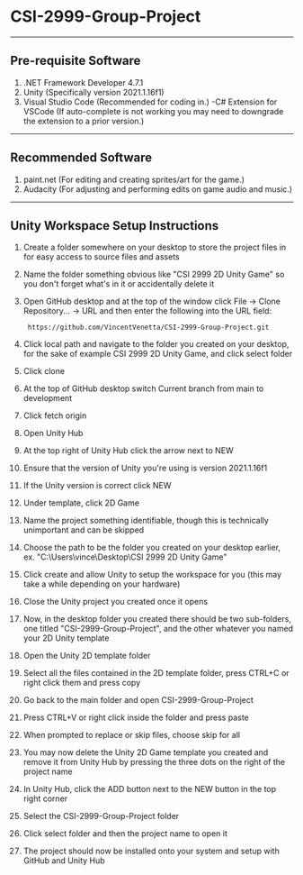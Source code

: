 # CSI-2999-Group-Project
----------------------
Pre-requisite Software
----------------------
1. .NET Framework Developer 4.7.1
2. Unity (Specifically version 2021.1.16f1)
3. Visual Studio Code (Recommended for coding in.)
        -C# Extension for VSCode (If auto-complete is not working you may need to downgrade the extension to a prior version.)

----------------------
Recommended Software
----------------------
1. paint.net (For editing and creating sprites/art for the game.)
2. Audacity (For adjusting and performing edits on game audio and music.)

----------------------------------
Unity Workspace Setup Instructions
----------------------------------

1. Create a folder somewhere on your desktop to store the project files in for easy access to source files and assets

2. Name the folder something obvious like "CSI 2999 2D Unity Game" so you don't forget what's in it or accidentally delete it

3. Open GitHub desktop and at the top of the window click File -> Clone Repository... -> URL and then enter the following into the URL field:

        https://github.com/VincentVenetta/CSI-2999-Group-Project.git

4. Click local path and navigate to the folder you created on your desktop, for the sake of example CSI 2999 2D Unity Game, and click select folder

5. Click clone

6. At the top of GitHub desktop switch Current branch from main to development

7. Click fetch origin

8. Open Unity Hub

9. At the top right of Unity Hub click the arrow next to NEW

10. Ensure that the version of Unity you're using is version 2021.1.16f1

11. If the Unity version is correct click NEW

12. Under template, click 2D Game

13. Name the project something identifiable, though this is technically unimportant and can be skipped

14. Choose the path to be the folder you created on your desktop earlier, ex. "C:\Users\vince\Desktop\CSI 2999 2D Unity Game"

15. Click create and allow Unity to setup the workspace for you (this may take a while depending on your hardware)

16. Close the Unity project you created once it opens

17. Now, in the desktop folder you created there should be two sub-folders, one titled "CSI-2999-Group-Project", and the other whatever you named your 2D Unity template

18. Open the Unity 2D template folder

19. Select all the files contained in the 2D template folder, press CTRL+C or right click them and press copy

20. Go back to the main folder and open CSI-2999-Group-Project

21. Press CTRL+V or right click inside the folder and press paste

22. When prompted to replace or skip files, choose skip for all

23. You may now delete the Unity 2D Game template you created and remove it from Unity Hub by pressing the three dots on the right of the project name

24. In Unity Hub, click the ADD button next to the NEW button in the top right corner

25. Select the CSI-2999-Group-Project folder

26. Click select folder and then the project name to open it

27. The project should now be installed onto your system and setup with GitHub and Unity Hub
